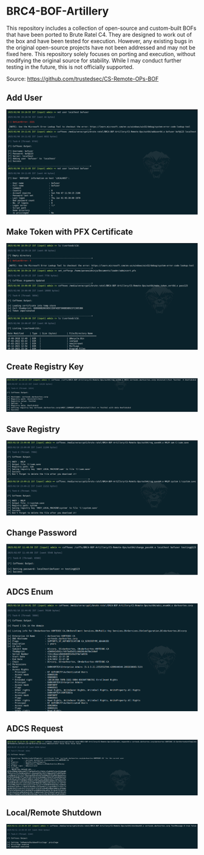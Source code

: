 # BRC4-BOF-Artillery

This repository includes a collection of open-source and custom-built BOFs that have been ported to Brute Ratel C4. They are designed to work out of the box and have been tested for execution. However, any existing bugs in the original open-source projects have not been addressed and may not be fixed here. This repository solely focuses on porting and execution, without modifying the original source for stability. While I may conduct further testing in the future, this is not officially supported.

Source: https://github.com/trustedsec/CS-Remote-OPs-BOF

## Add User

![](img/add_user.png)


## Make Token with PFX Certificate

![](img/make_token_cert.png)

## Create Registry Key

![](img/reg_set.png)

## Save Registry

![](img/reg_save.png)

## Change Password

![](img/change_pass.png)

## ADCS Enum

![](img/adcs_enum.png)

## ADCS Request 

![](img/adcs_request.png)

## Local/Remote Shutdown

![](img/shutdown.png)
